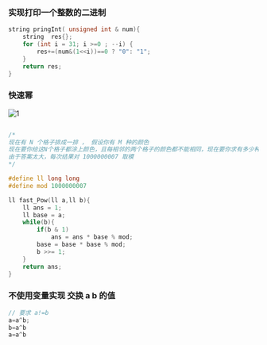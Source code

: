 ### 实现打印一个整数的二进制

```cpp
string pringInt( unsigned int & num){
    string  res{};
    for (int i = 31; i >=0 ; --i) {
        res+=(num&(1<<i))==0 ? "0": "1";
    }
    return res;
}
```

### 快速幂

![1](https://images-1304700566.cos.ap-nanjing.myqcloud.com/images1.png)

```cpp

/*
现在有 N 个格子排成一排 ， 假设你有 M 种的颜色
现在要你给这N个格子都涂上颜色，且每相邻的两个格子的颜色都不能相同，现在要你求有多少种方法涂色方案
由于答案太大，每次结果对 1000000007 取模
*/

#define ll long long
#define mod 1000000007

ll fast_Pow(ll a,ll b){
    ll ans = 1;
    ll base = a;
    while(b){
        if(b & 1)
            ans = ans * base % mod;
        base = base * base % mod;
        b >>= 1;
    }
    return ans;
}

```

### 不使用变量实现 交换 a b 的值
```c++
// 要求 a!=b
a=a^b;
b=a^b
a=a^b
```











